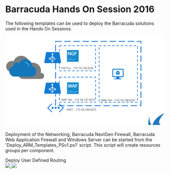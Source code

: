 # Barracuda Hands On Session 2016

The following templates can be used to deploy the Barracuda solutions used in the Hands On Sessions.

<img src="images/azurebuildingblock2.png"/>

Deployment of the Networking, Barracuda NextGen Firewall, Barracuda Web Application Firewall and Windows Server can be started from the 'Deploy_ARM_Templates_PSv1.ps1' script. This script will create resources groups per component.

 
Deploy User Defined Routing 
<br/>
<a href="https://portal.azure.com/#create/Microsoft.Template/uri/https%3A%2F%2Fraw.githubusercontent.com%2Fjvhoof%2Fcudazure%2Fmaster%2FHandsOnSession-ARM%2FUDR_DeploymentTemplate.json" target="_blank">
    <img src="http://azuredeploy.net/deploybutton.png"/>
</a>
<a href="http://armviz.io/#/?load=https://raw.githubusercontent.com/jvhoof/cudazure/master/HandsOnSession-ARM/UDR_DeploymentTemplate.json" target="_blank">
    <img src="http://armviz.io/visualizebutton.png"/>
</a>
